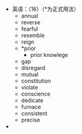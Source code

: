 - 英语：（16）（*为正式用法）
	- annual
	- reverse
	- fearful
	- resemble
	- reign
	- *prior
		- prior knowlege
	- gap
	- disregard
	- mutual
	- constitution
	- violate
	- conscience
	- dedicate
	- furnace
	- consistent
	- precise
-